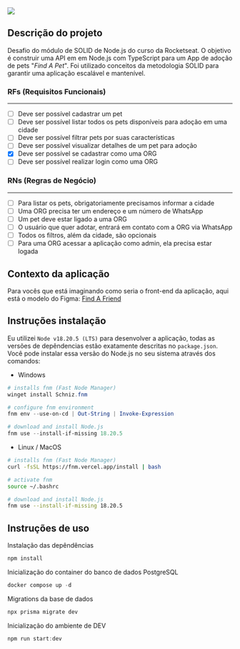 <image src="https://media.licdn.com/dms/image/v2/D4D2DAQGtC6e8h5ax-A/profile-treasury-image-shrink_800_800/profile-treasury-image-shrink_800_800/0/1732801764796?e=1733418000&v=beta&t=9GG2Kv2dk_2I5UZEHonD6fW58q-ZeW76fpsS_G6YHwU" />

## Descrição do projeto
Desafio do módulo de SOLID de Node.js do curso da Rocketseat.
O objetivo é construir uma API em em Node.js com TypeScript para um App de adoção de pets "_Find A Pet_".
Foi utilizado conceitos da metodologia SOLID para garantir uma aplicação escalável e mantenível. 

### RFs (Requisitos Funcionais)
---

- [ ] Deve ser possível cadastrar um pet
- [ ] Deve ser possível listar todos os pets disponíveis para adoção em uma cidade
- [ ] Deve ser possível filtrar pets por suas características
- [ ] Deve ser possível visualizar detalhes de um pet para adoção
- [x] Deve ser possível se cadastrar como uma ORG
- [ ] Deve ser possível realizar login como uma ORG

### RNs (Regras de Negócio)
---

- [ ] Para listar os pets, obrigatoriamente precisamos informar a cidade
- [ ] Uma ORG precisa ter um endereço e um número de WhatsApp
- [ ] Um pet deve estar ligado a uma ORG
- [ ] O usuário que quer adotar, entrará em contato com a ORG via WhatsApp
- [ ] Todos os filtros, além da cidade, são opcionais
- [ ] Para uma ORG acessar a aplicação como admin, ela precisa estar logada

## Contexto da aplicação

Para vocês que está imaginando como seria o front-end da aplicação, aqui está o modelo do Figma: [Find A Friend](https://www.figma.com/community/file/1220006040435238030)

## Instruções instalação

Eu utilizei `Node v18.20.5 (LTS)` para desenvolver a aplicação, todas as versões de depêndencias estão exatamente descritas no `package.json`. Você pode instalar essa versão do Node.js no seu sistema através dos comandos:

- Windows
```powershell
# installs fnm (Fast Node Manager)
winget install Schniz.fnm

# configure fnm environment
fnm env --use-on-cd | Out-String | Invoke-Expression

# download and install Node.js
fnm use --install-if-missing 18.20.5
```

- Linux / MacOS
```bash
# installs fnm (Fast Node Manager)
curl -fsSL https://fnm.vercel.app/install | bash

# activate fnm
source ~/.bashrc

# download and install Node.js
fnm use --install-if-missing 18.20.5
```

## Instruções de uso

Instalação das depêndências
```powershell
npm install
```

Inicialização do container do banco de dados PostgreSQL
```powershell
docker compose up -d
```

Migrations da base de dados
```powershell
npx prisma migrate dev
```

Inicialização do ambiente de DEV
```powershell
npm run start:dev
```
